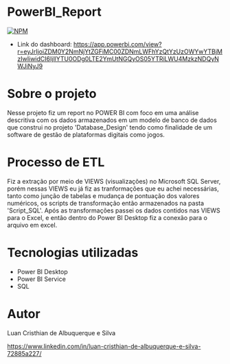 # PowerBI_Report

[![NPM](https://img.shields.io/npm/l/react)](https://github.com/LuanAlbuq/PowerBI_Report/blob/main/LICENSE) 


- Link do dashboard: https://app.powerbi.com/view?r=eyJrIjoiZDM0Y2NmNjYtZGFiMC00ZDNmLWFhYzQtYzUzOWYwYTBjMzIwIiwidCI6IjllYTU0ODg0LTE2YmUtNGQyOS05YTRiLWU4MzkzNDQyNWJiNyJ9

# Sobre o projeto

Nesse projeto fiz um report no POWER BI com foco em uma análise descritiva com os dados armazenados em um modelo de banco de dados 
que construi no projeto 'Database_Design' tendo como finalidade de um software de gestão de plataformas digitais como jogos. 

# Processo de ETL

Fiz a extração por meio de VIEWS (visualizações) no Microsoft SQL Server, porém nessas VIEWS eu já fiz as tranformações 
que eu achei necessárias, tanto como junção de tabelas e mudança de pontuação dos valores numéricos, os scripts de transformação então armazenados na pasta 'Script_SQL'. 
Após as transformações passei os dados contidos nas VIEWS para o Excel, e então dentro do Power BI Desktop fiz a conexão para o arquivo em excel.

# Tecnologias utilizadas

- Power BI Desktop
- Power BI Service
- SQL                  

# Autor

Luan Cristhian de Albuquerque e Silva     

https://www.linkedin.com/in/luan-cristhian-de-albuquerque-e-silva-72885a227/
